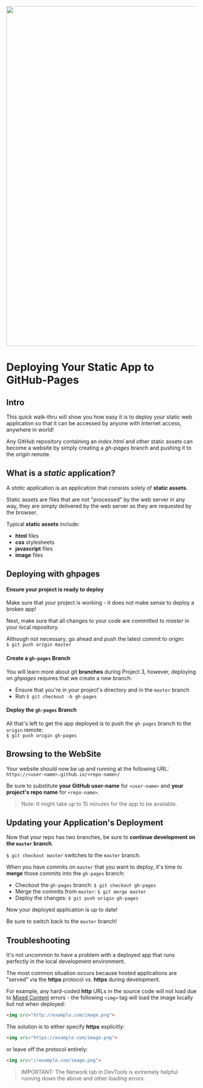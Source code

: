 <img src="https://i.imgur.com/Gd2y6TU.jpg" width="900">

# Deploying Your Static App to GitHub-Pages

## Intro

This quick walk-thru will show you how easy it is to deploy your static web application so that it can be accessed by anyone with Internet access, anywhere in world!

Any GitHub repository containing an _index.html_ and other static assets can become a website by simply creating a _gh-pages_ branch and pushing it to the _origin_ remote.

## What is a _static_ application?

A _static_ application is an application that consists solely of **static assets**.

Static assets are files that are not "processed" by the web server in any way, they are simply delivered by the web server as they are requested by the browser.

Typical **static assets** include:
	
- **html** files
- **css** stylesheets
- **javascript** files
- **image** files

## Deploying with ghpages

#### Ensure your project is ready to deploy

Make sure that your project is working - it does not make sense to deploy a broken app!

Next, make sure that all changes to your code are committed to _master_ in your local repository.

Although not necessary, go ahead and push the latest commit to _origin_:<br>`$ git push origin master`

#### Create a `gh-pages` Branch

You will learn more about git **branches** during Project 3, however, deploying on _ghpages_ requires that we create a new branch:

- Ensure that you're in your project's directory and in the `master` branch
- Run `$ git checkout -b gh-pages`

#### Deploy the `gh-pages` Branch

All that's left to get the app deployed is to push the `gh-pages` branch to the `origin` remote:<br>`$ git push origin gh-pages`

## Browsing to the WebSite

Your website should now be up and running at the following URL:<br>`https://<user-name>.github.io/<repo-name>/`

Be sure to substitute **your GitHub user-name** for `<user-name>` and **your project's repo name** for `<repo-name>`.

>Note: It might take up to 15 minutes for the app to be available.

## Updating your Application's Deployment

Now that your repo has two branches, be sure to **continue development on the `master` branch**.

`$ git checkout master` switches to the `master` branch.

When you have commits on `master` that you want to deploy, it's time to **merge** those commits into the `gh-pages` branch:

- Checkout the `gh-pages` branch: `$ git checkout gh-pages`
- Merge the commits from `master`: `$ git merge master`
- Deploy the changes: `$ git push origin gh-pages`

Now your deployed application is up to date!

Be sure to switch back to the `master` branch!

## Troubleshooting

It's not uncommon to have a problem with a deployed app that runs perfectly in the local development environment.

The most common situation occurs because hosted applications are "served" via the **https** protocol vs. **https** during development.

For example, any hard-coded **http** URLs in the source code will not load due to [Mixed Content](https://developers.google.com/web/fundamentals/security/prevent-mixed-content/what-is-mixed-content)  errors - the following `<img>` tag will load the image locally but not when deployed:

```html
<img src="http://example.com/image.png">
```

The solution is to either specify **https** explicitly:

```html
<img src="https://example.com/image.png">
```

or leave off the protocol entirely:

```html
<img src="//example.com/image.png">
```

> IMPORTANT:  The Network tab in DevTools is extremely helpful running down the above and other loading errors.

